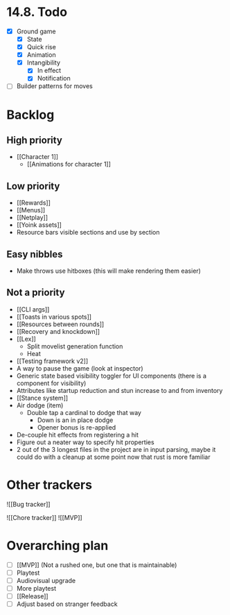 # 14.8. Todo
- [x] Ground game
	- [x] State
	- [x] Quick rise
	- [x] Animation
	- [x] Intangibility
		- [x] In effect
		- [x] Notification
- [ ] Builder patterns for moves

# Backlog
## High priority
- [[Character 1]]
	- [[Animations for character 1]]

## Low priority
- [[Rewards]]
- [[Menus]]
- [[Netplay]]
- [[Yoink assets]]
- Resource bars visible sections and use by section

## Easy nibbles
- Make throws use hitboxes (this will make rendering them easier)

## Not a priority
- [[CLI args]]
- [[Toasts in various spots]]
- [[Resources between rounds]]
- [[Recovery and knockdown]]
- [[Lex]]
	- Split movelist generation function
	- Heat
- [[Testing framework v2]]
- A way to pause the game (look at inspector)
- Generic state based visibility toggler for UI components (there is a component for visibility)
- Attributes like startup reduction and stun increase to and from inventory
- [[Stance system]]
- Air dodge (item)
	- Double tap a cardinal to dodge that way
		- Down is an in place dodge
		- Opener bonus is re-applied
- De-couple hit effects from registering a hit
- Figure out a neater way to specify hit properties
- 2 out of the 3 longest files in the project are in input parsing, maybe it could do with a cleanup at some point now that rust is more familiar

# Other trackers
![[Bug tracker]]

![[Chore tracker]]
![[MVP]]

# Overarching plan
- [ ] [[MVP]] (Not a rushed one, but one that is maintainable)
- [ ] Playtest
- [ ] Audiovisual upgrade
- [ ] More playtest
- [ ] [[Release]]
- [ ] Adjust based on stranger feedback
